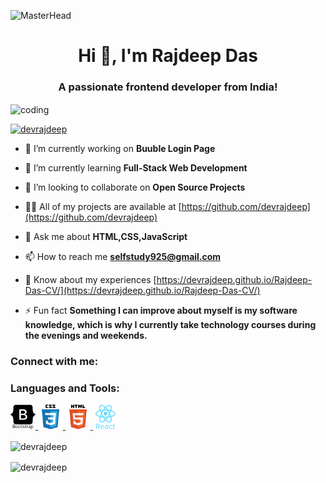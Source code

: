 ![MasterHead](https://camo.githubusercontent.com/48ec00ed4c84e771db4a1db90b56352923a8d644452a32b434d68e97006c9337/68747470733a2f2f63686b736b696c6c732e636f6d2f77702d636f6e74656e742f75706c6f6164732f323032302f30342f504e432d416e696d617465642d42616e6e6572732e676966)
<h1 align="center">Hi 👋, I'm Rajdeep Das</h1>
<h3 align="center">A passionate frontend developer from India!</h3>
<img align="center" alt="coding" width="400" src="https://i.pinimg.com/originals/e8/f4/53/e8f453469a3ec97ecd354df465d73913.gif">

<p align="left"> <a href="https://github.com/ryo-ma/github-profile-trophy"><img src="https://github-profile-trophy.vercel.app/?username=devrajdeep" alt="devrajdeep" /></a> </p>

- 🔭 I’m currently working on **Buuble Login Page**

- 🌱 I’m currently learning **Full-Stack Web Development**

- 👯 I’m looking to collaborate on **Open Source Projects**

- 👨‍💻 All of my projects are available at [https://github.com/devrajdeep](https://github.com/devrajdeep)

- 💬 Ask me about **HTML,CSS,JavaScript**

- 📫 How to reach me **selfstudy925@gmail.com**

- 📄 Know about my experiences [https://devrajdeep.github.io/Rajdeep-Das-CV/](https://devrajdeep.github.io/Rajdeep-Das-CV/)

- ⚡ Fun fact **Something I can improve about myself is my software knowledge, which is why I currently take technology courses during the evenings and weekends.**

<h3 align="left">Connect with me:</h3>
<p align="left">
</p>

<h3 align="left">Languages and Tools:</h3>
<p align="left"> <a href="https://getbootstrap.com" target="_blank" rel="noreferrer"> <img src="https://raw.githubusercontent.com/devicons/devicon/master/icons/bootstrap/bootstrap-plain-wordmark.svg" alt="bootstrap" width="40" height="40"/> </a> <a href="https://www.w3schools.com/css/" target="_blank" rel="noreferrer"> <img src="https://raw.githubusercontent.com/devicons/devicon/master/icons/css3/css3-original-wordmark.svg" alt="css3" width="40" height="40"/> </a> <a href="https://www.w3.org/html/" target="_blank" rel="noreferrer"> <img src="https://raw.githubusercontent.com/devicons/devicon/master/icons/html5/html5-original-wordmark.svg" alt="html5" width="40" height="40"/> </a> <a href="https://reactjs.org/" target="_blank" rel="noreferrer"> <img src="https://raw.githubusercontent.com/devicons/devicon/master/icons/react/react-original-wordmark.svg" alt="react" width="40" height="40"/> </a> </p>

<p><img align="center" src="https://github-readme-stats.vercel.app/api/top-langs?username=devrajdeep&show_icons=true&locale=en&layout=compact" alt="devrajdeep" /></p>

<p><img align="center" src="https://github-readme-streak-stats.herokuapp.com/?user=devrajdeep&" alt="devrajdeep" /></p>

